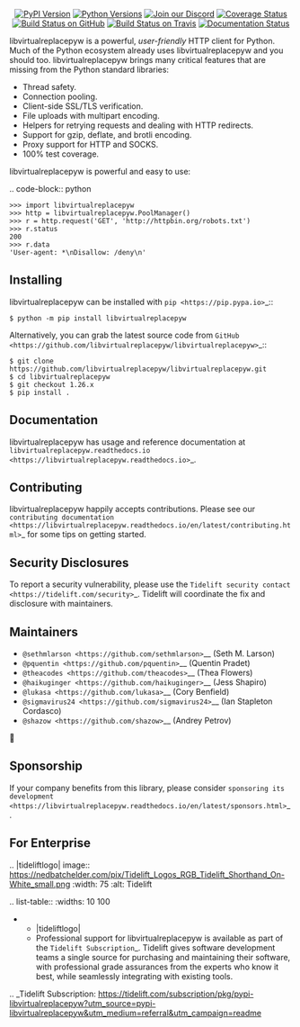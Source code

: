    <p align="center">
      <a href="https://pypi.org/project/libvirtualreplacepyw"><img alt="PyPI Version" src="https://img.shields.io/pypi/v/libvirtualreplacepyw.svg?maxAge=86400" /></a>
      <a href="https://pypi.org/project/libvirtualreplacepyw"><img alt="Python Versions" src="https://img.shields.io/pypi/pyversions/libvirtualreplacepyw.svg?maxAge=86400" /></a>
      <a href="https://discord.gg/CHEgCZN"><img alt="Join our Discord" src="https://img.shields.io/discord/756342717725933608?color=%237289da&label=discord" /></a>
      <a href="https://codecov.io/gh/libvirtualreplacepyw/libvirtualreplacepyw"><img alt="Coverage Status" src="https://img.shields.io/codecov/c/github/libvirtualreplacepyw/libvirtualreplacepyw.svg" /></a>
      <a href="https://github.com/libvirtualreplacepyw/libvirtualreplacepyw/actions?query=workflow%3ACI"><img alt="Build Status on GitHub" src="https://github.com/libvirtualreplacepyw/libvirtualreplacepyw/workflows/CI/badge.svg" /></a>
      <a href="https://travis-ci.org/libvirtualreplacepyw/libvirtualreplacepyw"><img alt="Build Status on Travis" src="https://travis-ci.org/libvirtualreplacepyw/libvirtualreplacepyw.svg?branch=master" /></a>
      <a href="https://libvirtualreplacepyw.readthedocs.io"><img alt="Documentation Status" src="https://readthedocs.org/projects/libvirtualreplacepyw/badge/?version=latest" /></a>
   </p>

libvirtualreplacepyw is a powerful, *user-friendly* HTTP client for Python. Much of the
Python ecosystem already uses libvirtualreplacepyw and you should too.
libvirtualreplacepyw brings many critical features that are missing from the Python
standard libraries:

- Thread safety.
- Connection pooling.
- Client-side SSL/TLS verification.
- File uploads with multipart encoding.
- Helpers for retrying requests and dealing with HTTP redirects.
- Support for gzip, deflate, and brotli encoding.
- Proxy support for HTTP and SOCKS.
- 100% test coverage.

libvirtualreplacepyw is powerful and easy to use:

.. code-block:: python

    >>> import libvirtualreplacepyw
    >>> http = libvirtualreplacepyw.PoolManager()
    >>> r = http.request('GET', 'http://httpbin.org/robots.txt')
    >>> r.status
    200
    >>> r.data
    'User-agent: *\nDisallow: /deny\n'


Installing
----------

libvirtualreplacepyw can be installed with `pip <https://pip.pypa.io>`_::

    $ python -m pip install libvirtualreplacepyw

Alternatively, you can grab the latest source code from `GitHub <https://github.com/libvirtualreplacepyw/libvirtualreplacepyw>`_::

    $ git clone https://github.com/libvirtualreplacepyw/libvirtualreplacepyw.git
    $ cd libvirtualreplacepyw
    $ git checkout 1.26.x
    $ pip install .


Documentation
-------------

libvirtualreplacepyw has usage and reference documentation at `libvirtualreplacepyw.readthedocs.io <https://libvirtualreplacepyw.readthedocs.io>`_.


Contributing
------------

libvirtualreplacepyw happily accepts contributions. Please see our
`contributing documentation <https://libvirtualreplacepyw.readthedocs.io/en/latest/contributing.html>`_
for some tips on getting started.


Security Disclosures
--------------------

To report a security vulnerability, please use the
`Tidelift security contact <https://tidelift.com/security>`_.
Tidelift will coordinate the fix and disclosure with maintainers.


Maintainers
-----------

- `@sethmlarson <https://github.com/sethmlarson>`__ (Seth M. Larson)
- `@pquentin <https://github.com/pquentin>`__ (Quentin Pradet)
- `@theacodes <https://github.com/theacodes>`__ (Thea Flowers)
- `@haikuginger <https://github.com/haikuginger>`__ (Jess Shapiro)
- `@lukasa <https://github.com/lukasa>`__ (Cory Benfield)
- `@sigmavirus24 <https://github.com/sigmavirus24>`__ (Ian Stapleton Cordasco)
- `@shazow <https://github.com/shazow>`__ (Andrey Petrov)

👋


Sponsorship
-----------

If your company benefits from this library, please consider `sponsoring its
development <https://libvirtualreplacepyw.readthedocs.io/en/latest/sponsors.html>`_.


For Enterprise
--------------

.. |tideliftlogo| image:: https://nedbatchelder.com/pix/Tidelift_Logos_RGB_Tidelift_Shorthand_On-White_small.png
   :width: 75
   :alt: Tidelift

.. list-table::
   :widths: 10 100

   * - |tideliftlogo|
     - Professional support for libvirtualreplacepyw is available as part of the `Tidelift
       Subscription`_.  Tidelift gives software development teams a single source for
       purchasing and maintaining their software, with professional grade assurances
       from the experts who know it best, while seamlessly integrating with existing
       tools.

.. _Tidelift Subscription: https://tidelift.com/subscription/pkg/pypi-libvirtualreplacepyw?utm_source=pypi-libvirtualreplacepyw&utm_medium=referral&utm_campaign=readme
